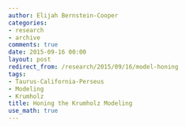 ```yaml
---
author: Elijah Bernstein-Cooper
categories:
- research
- archive
comments: true
date: 2015-09-16 00:00
layout: post
redirect_from: /research/2015/09/16/model-honing
tags:
- Taurus-California-Perseus
- Modeling
- Krumholz
title: Honing the Krumholz Modeling
use_math: true
---
```

